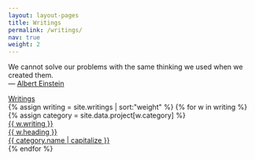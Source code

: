 ```yaml
---
layout: layout-pages
title: Writings
permalink: /writings/
nav: true
weight: 2
---
```



<div class="grid">
<div class="page-balloon">
	<div class="page-balloon__quote">
		<p>We cannot solve our problems with the same thinking we used when we created them. <br>— <a href="https://www.brainyquote.com/search_results.html?q=einstein" target="_blank">Albert Einstein</a></p>
	</div>
</div>
</div>


<div class="tussenkop grijs-40">
	<a href="{{ site.baseurl }}/projects/">Writings</a>
</div>


<div class="page-box work-grid">
{% assign writing = site.writings | sort:"weight" %}
{% for w in writing %}
{% assign category = site.data.project[w.category] %}
<div class="page-badge work-grid-item">
	<a href="{{ w.url | prepend: site.baseurl }}" class="grijs-50">
		<div class="badge-writings bg-writing-{{ category.color }}">
			<div class="badge-writings__sub {{ category.color }}">
				{{ w.writing }}
			</div>
			<div class="badge-writings__kop">
					{{ w.heading }}
			</div>
			<div class="badge-writings__streep body-grijs-50"></div>
			<div class="badge-writings__category {{ category.color }}">
				{{ category.name | capitalize }}
			</div>
		</div>
	</a>
</div>
{% endfor %}
</div>
